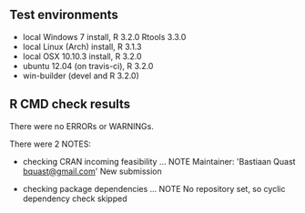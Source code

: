 ## Test environments
* local Windows 7 install, R 3.2.0 Rtools 3.3.0
* local Linux (Arch) install, R 3.1.3
* local OSX 10.10.3 install, R 3.2.0
* ubuntu 12.04 (on travis-ci), R 3.2.0
* win-builder (devel and R 3.2.0)

## R CMD check results
There were no ERRORs or WARNINGs. 

There were 2 NOTES:

* checking CRAN incoming feasibility ... NOTE
Maintainer: 'Bastiaan Quast <bquast@gmail.com>'
New submission

* checking package dependencies ... NOTE
  No repository set, so cyclic dependency check skipped
  
